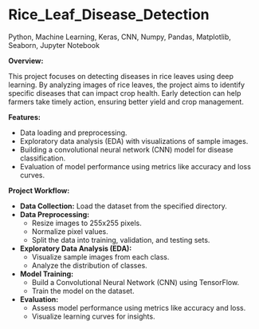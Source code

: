 # Rice_Leaf_Disease_Detection
Python, Machine Learning, Keras, CNN, Numpy, Pandas, Matplotlib, Seaborn, Jupyter Notebook

**Overview:**

This project focuses on detecting diseases in rice leaves using deep learning. By analyzing images of rice leaves, the project aims to identify specific diseases that can impact crop health. Early detection can help farmers take timely action, ensuring better yield and crop management.

**Features:**
- Data loading and preprocessing.
- Exploratory data analysis (EDA) with visualizations of sample images.
- Building a convolutional neural network (CNN) model for disease classification.
- Evaluation of model performance using metrics like accuracy and loss curves.

**Project Workflow:**
- **Data Collection:** Load the dataset from the specified directory.
- **Data Preprocessing:**
  - Resize images to 255x255 pixels.
  - Normalize pixel values.
  - Split the data into training, validation, and testing sets.
- **Exploratory Data Analysis (EDA):**
  - Visualize sample images from each class.
  - Analyze the distribution of classes.
- **Model Training:**
  - Build a Convolutional Neural Network (CNN) using TensorFlow.
  - Train the model on the dataset.
- **Evaluation:**
  - Assess model performance using metrics like accuracy and loss.
  - Visualize learning curves for insights.
 
  
